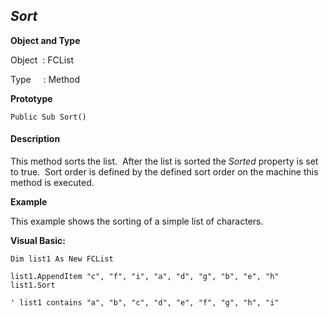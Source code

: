 _Sort_
------

**Object and Type**

Object  : FCList

Type     : Method

**Prototype**

```
Public Sub Sort()
```

#### Description

This method sorts the list.  After the list is sorted the _Sorted_ property is set to true.  Sort order is defined by the defined sort order on the machine this method is executed.

**Example**

This example shows the sorting of a simple list of characters.

**Visual Basic:**
```
Dim list1 As New FCList

list1.AppendItem "c", "f", "i", "a", "d", "g", "b", "e", "h"
list1.Sort

' list1 contains "a", "b", "c", "d", "e", "f", "g", "h", "i"
```